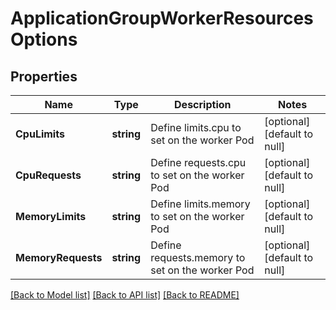 # ApplicationGroupWorkerResourcesOptions

## Properties
Name | Type | Description | Notes
------------ | ------------- | ------------- | -------------
**CpuLimits** | **string** | Define limits.cpu to set on the worker Pod | [optional] [default to null]
**CpuRequests** | **string** | Define requests.cpu to set on the worker Pod | [optional] [default to null]
**MemoryLimits** | **string** | Define limits.memory to set on the worker Pod | [optional] [default to null]
**MemoryRequests** | **string** | Define requests.memory to set on the worker Pod | [optional] [default to null]

[[Back to Model list]](../README.md#documentation-for-models) [[Back to API list]](../README.md#documentation-for-api-endpoints) [[Back to README]](../README.md)

